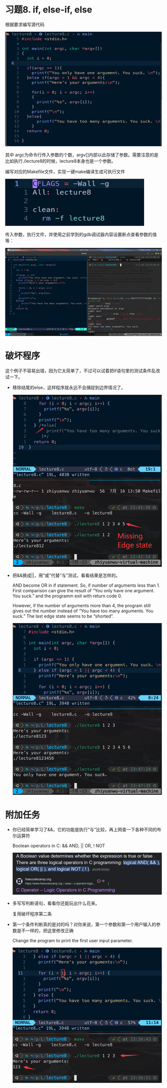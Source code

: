 # 习题8. if, else-if, else

根据要求编写源代码

![Untitled](IMAGE/Untitled.png)

其中 argc为命令行传入参数的个数，argv[]内部以此存储了参数。需要注意的是比如执行./lecture8的时候，lecture8本身也是一个参数。

编写对应的Makefile文件，实现一键make编译生成可执行文件

![Untitled](IMAGE/Untitled%201.png)

传入参数，执行文件，并使用之前学到的gdb调试器内容设置断点查看参数的值等：

![Untitled](IMAGE/Untitled%202.png)

# 破坏程序

这个例子不容易出错，因为它太简单了，不过可以试着把if语句里的测试条件乱改试一下。

- 移除结尾的else，这样程序就永远不会捕捉到边界情况了。
    
    ![Untitled](IMAGE/Untitled%203.png)
    
- 把&&换成||，用“或”代替“与”测试，看看结果是怎样的。
    
    AND become OR in if statement.  So, if number of arguments less than 1. First comparison can give the result of “You only have one argument. You suck.” and the programm exit with return code 0.
    
    However, if the number of arguments more than 4, the program still gives out the number instead of “You have too many arguments. You suck.”  The last edge state seems to be “shorted”.
    
    ![Untitled](IMAGE/Untitled%204.png)
    

# 附加任务

- 你已经简单学习了&&，它的功能是执行“与”比较，再上网查一下各种不同的布尔运算符
    
    Boolean operators in C: && AND, || OR, ! NOT
    
    ![Untitled](IMAGE/Untitled%205.png)
    
- 多写写判断语句，看看你还能玩出什么花来。
    
    复用破坏程序第二条
    
- 第一个条件判断真的是对的吗？对你来说，第一个参数和第一个用户输入的参数是不一样的，把这里修改正确
    
    Change the program to print the first user input parameter.
    
    ![Untitled](IMAGE/Untitled%206.png)